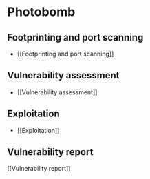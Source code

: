 # Photobomb

## Footprinting and port scanning

- [[Footprinting and port scanning]]

## Vulnerability assessment

- [[Vulnerability assessment]]

## Exploitation

- [[Exploitation]]

## Vulnerability report

[[Vulnerability report]]
